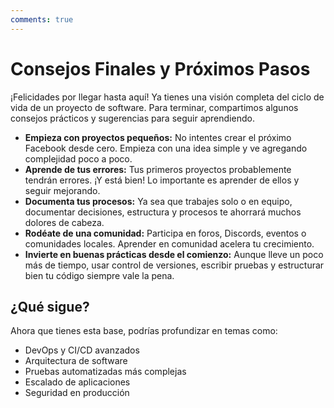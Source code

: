 ```yaml
---
comments: true 
---
```

# Consejos Finales y Próximos Pasos

¡Felicidades por llegar hasta aquí! Ya tienes una visión completa del ciclo de vida de un proyecto de software. Para terminar, compartimos algunos consejos prácticos y sugerencias para seguir aprendiendo.

* **Empieza con proyectos pequeños:** No intentes crear el próximo Facebook desde cero. Empieza con una idea simple y ve agregando complejidad poco a poco.
* **Aprende de tus errores:** Tus primeros proyectos probablemente tendrán errores. ¡Y está bien! Lo importante es aprender de ellos y seguir mejorando.
* **Documenta tus procesos:** Ya sea que trabajes solo o en equipo, documentar decisiones, estructura y procesos te ahorrará muchos dolores de cabeza.
* **Rodéate de una comunidad:** Participa en foros, Discords, eventos o comunidades locales. Aprender en comunidad acelera tu crecimiento.
* **Invierte en buenas prácticas desde el comienzo:** Aunque lleve un poco más de tiempo, usar control de versiones, escribir pruebas y estructurar bien tu código siempre vale la pena.

## ¿Qué sigue?

Ahora que tienes esta base, podrías profundizar en temas como:

* DevOps y CI/CD avanzados 
* Arquitectura de software 
* Pruebas automatizadas más complejas 
* Escalado de aplicaciones 
* Seguridad en producción

